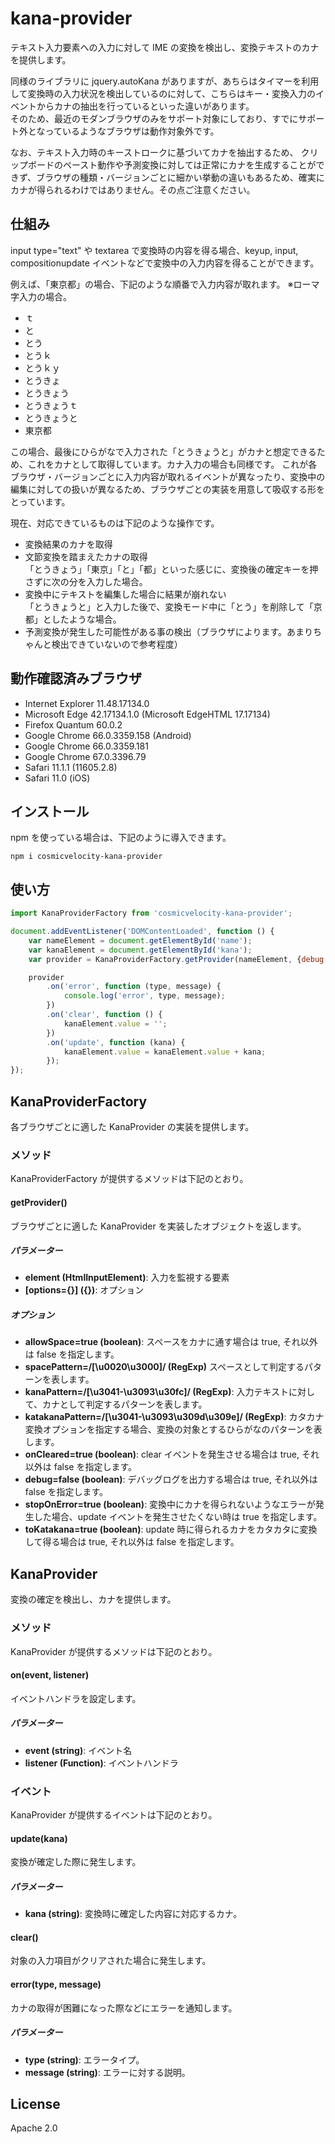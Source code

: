 # kana-provider
テキスト入力要素への入力に対して IME の変換を検出し、変換テキストのカナを提供します。

同様のライブラリに jquery.autoKana がありますが、あちらはタイマーを利用して変換時の入力状況を検出しているのに対して、こちらはキー・変換入力のイベントからカナの抽出を行っているといった違いがあります。  
そのため、最近のモダンブラウザのみをサポート対象にしており、すでにサポート外となっているようなブラウザは動作対象外です。

なお、テキスト入力時のキーストロークに基づいてカナを抽出するため、
クリップボードのペースト動作や予測変換に対しては正常にカナを生成することができず、ブラウザの種類・バージョンごとに細かい挙動の違いもあるため、確実にカナが得られるわけではありません。その点ご注意ください。

## 仕組み
input type="text" や textarea で変換時の内容を得る場合、keyup, input, compositionupdate イベントなどで変換中の入力内容を得ることができます。

例えば、「東京都」の場合、下記のような順番で入力内容が取れます。
※ローマ字入力の場合。

- ｔ
- と
- とう
- とうｋ
- とうｋｙ
- とうきょ
- とうきょう
- とうきょうｔ
- とうきょうと
- 東京都

この場合、最後にひらがなで入力された「とうきょうと」がカナと想定できるため、これをカナとして取得しています。カナ入力の場合も同様です。
これが各ブラウザ・バージョンごとに入力内容が取れるイベントが異なったり、変換中の編集に対しての扱いが異なるため、ブラウザごとの実装を用意して吸収する形をとっています。

現在、対応できているものは下記のような操作です。

- 変換結果のカナを取得
- 文節変換を踏まえたカナの取得  
  「とうきょう」「東京」「と」「都」といった感じに、変換後の確定キーを押さずに次の分を入力した場合。
- 変換中にテキストを編集した場合に結果が崩れない  
  「とうきょうと」と入力した後で、変換モード中に「とう」を削除して「京都」としたような場合。
- 予測変換が発生した可能性がある事の検出（ブラウザによります。あまりちゃんと検出できていないので参考程度）

## 動作確認済みブラウザ
- Internet Explorer 11.48.17134.0
- Microsoft Edge 42.17134.1.0 (Microsoft EdgeHTML 17.17134)
- Firefox Quantum 60.0.2
- Google Chrome 66.0.3359.158 (Android)
- Google Chrome 66.0.3359.181
- Google Chrome 67.0.3396.79
- Safari 11.1.1 (11605.2.8)
- Safari 11.0 (iOS)

## インストール
npm を使っている場合は、下記のように導入できます。

```
npm i cosmicvelocity-kana-provider
```

## 使い方

```javascript
import KanaProviderFactory from 'cosmicvelocity-kana-provider';

document.addEventListener('DOMContentLoaded', function () {
    var nameElement = document.getElementById('name');
    var kanaElement = document.getElementById('kana');
    var provider = KanaProviderFactory.getProvider(nameElement, {debug: true});

    provider
        .on('error', function (type, message) {
            console.log('error', type, message);
        })
        .on('clear', function () {
            kanaElement.value = '';
        })
        .on('update', function (kana) {
            kanaElement.value = kanaElement.value + kana;
        });
});
```

## KanaProviderFactory
各ブラウザごとに適した KanaProvider の実装を提供します。

### メソッド
KanaProviderFactory が提供するメソッドは下記のとおり。

#### getProvider()
ブラウザごとに適した KanaProvider を実装したオブジェクトを返します。

##### パラメーター
- **element (HtmlInputElement)**:
    入力を監視する要素
- **[options={}] ({})**:
    オプション

##### オプション
- **allowSpace=true (boolean)**:
    スペースをカナに通す場合は true, それ以外は false を指定します。
- **spacePattern=/[\u0020\u3000]/ (RegExp)**
    スペースとして判定するパターンを表します。
- **kanaPattern=/[\u3041-\u3093\u30fc]/ (RegExp)**:
    入力テキストに対して、カナとして判定するパターンを表します。
- **katakanaPattern=/[\u3041-\u3093\u309d\u309e]/ (RegExp)**:
    カタカナ変換オプションを指定する場合、変換の対象とするひらがなのパターンを表します。
- **onCleared=true (boolean)**:
    clear イベントを発生させる場合は true, それ以外は false を指定します。
- **debug=false (boolean)**:
    デバッグログを出力する場合は true, それ以外は false を指定します。
- **stopOnError=true (boolean)**:
    変換中にカナを得られないようなエラーが発生した場合、update イベントを発生させたくない時は true を指定します。
- **toKatakana=true (boolean)**:
    update 時に得られるカナをカタカタに変換して得る場合は true, それ以外は false を指定します。

## KanaProvider
変換の確定を検出し、カナを提供します。

### メソッド
KanaProvider が提供するメソッドは下記のとおり。

#### on(event, listener)
イベントハンドラを設定します。

##### パラメーター
- **event (string)**:
    イベント名
- **listener (Function)**:
    イベントハンドラ

### イベント
KanaProvider が提供するイベントは下記のとおり。

#### update(kana)
変換が確定した際に発生します。

##### パラメーター
- **kana (string)**: 変換時に確定した内容に対応するカナ。

#### clear()
対象の入力項目がクリアされた場合に発生します。

#### error(type, message)
カナの取得が困難になった際などにエラーを通知します。

##### パラメーター
- **type (string)**: エラータイプ。
- **message (string)**: エラーに対する説明。

## License
Apache 2.0
